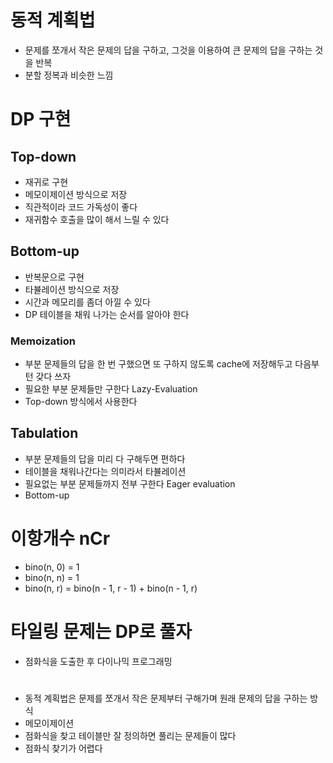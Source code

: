 # 동적 계획법

- 문제를 쪼개서 작은 문제의 답을 구하고, 그것을 이용하여 큰 문제의 답을 구하는 것을 반복
- 분할 정복과 비슷한 느낌

# DP 구현

## Top-down

- 재귀로 구현
- 메모이제이션 방식으로 저장
- 직관적이라 코드 가독성이 좋다
- 재귀함수 호출을 많이 해서 느릴 수 있다

## Bottom-up

- 반복문으로 구현
- 타뷸레이션 방식으로 저장
- 시간과 메모리를 좀더 아낄 수 있다
- DP 테이블을 채워 나가는 순서를 알아야 한다

### Memoization

- 부분 문제들의 답을 한 번 구했으면 또 구하지 않도록 cache에 저장해두고 다음부턴 갖다 쓰자
- 필요한 부분 문제들만 구한다 Lazy-Evaluation
- Top-down 방식에서 사용한다

## Tabulation

- 부분 문제들의 답을 미리 다 구해두면 편하다
- 테이블을 채워나간다는 의미라서 타뷸레이션
- 필요없는 부분 문제들까지 전부 구한다 Eager evaluation
- Bottom-up

# 이항개수 nCr

- bino(n, 0) = 1
- bino(n, n) = 1
- bino(n, r) = bino(n - 1, r - 1) + bino(n - 1, r)

# 타일링 문제는 DP로 풀자

- 점화식을 도출한 후 다이나믹 프로그래밍

#

- 동적 계획법은 문제를 쪼개서 작은 문제부터 구해가며 원래 문제의 답을 구하는 방식
- 메모이제이션
- 점화식을 찾고 테이블만 잘 정의하면 풀리는 문제들이 많다
- 점화식 찾기가 어렵다
